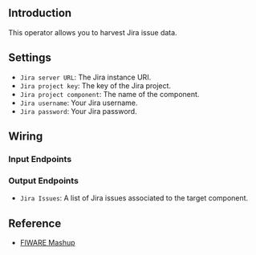 ## Introduction

This operator allows you to harvest Jira issue data.

## Settings

- `Jira server URL`: The Jira instance URI.
- `Jira project key`: The key of the Jira project.
- `Jira project component`:  The name of the component.
- `Jira username`: Your Jira username.
- `Jira password`: Your Jira password.

## Wiring

### Input Endpoints

### Output Endpoints

- `Jira Issues`: A list of Jira issues associated to the target component.

## Reference

- [FIWARE Mashup](https://mashup.lab.fiware.org/)

